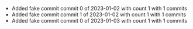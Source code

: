 - Added fake commit commit 0 of 2023-01-02 with count 1 with 1 commits
- Added fake commit commit 1 of 2023-01-02 with count 1 with 1 commits
- Added fake commit commit 0 of 2023-01-03 with count 1 with 1 commits
